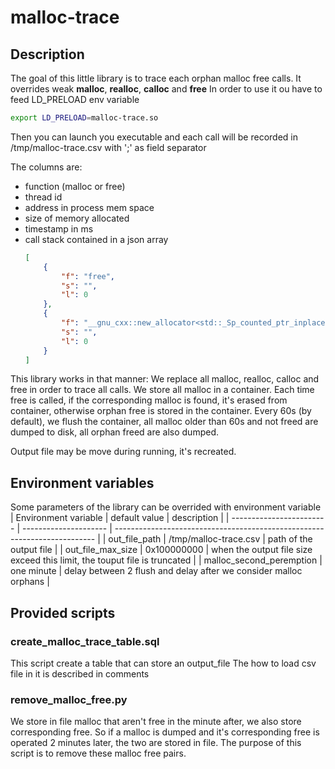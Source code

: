 # malloc-trace

## Description

The goal of this little library is to trace each orphan malloc free calls. It overrides weak **malloc**, **realloc**, **calloc** and **free**
In order to use it ou have to feed LD_PRELOAD env variable
```bash
export LD_PRELOAD=malloc-trace.so
```
Then you can launch you executable and each call will be recorded in /tmp/malloc-trace.csv with ';' as field separator

The columns are:
* function (malloc or free)
* thread id
* address in process mem space
* size of memory allocated
* timestamp in ms
* call stack contained in a json array
    ```json
    [
        {
            "f": "free",
            "s": "",
            "l": 0
        },
        {
            "f": "__gnu_cxx::new_allocator<std::_Sp_counted_ptr_inplace<boost::asio::io_context, std::allocator<boost::asio::io_context>, (__gnu_cxx::_Lock_policy)2> >::deallocate(std::_Sp_counted_ptr_inplace<boost::asio::io_context, std::allocator<boost::asio::io_context>, (__gnu_cxx::_Lock_policy)2>*, unsigned long)",
            "s": "",
            "l": 0
        }
    ]
    ```

This library works in that manner:
We replace all malloc, realloc, calloc and free in order to trace all calls.
We store all malloc in a container. Each time free is called, if the corresponding malloc is found, it's erased from container, 
otherwise orphan free is stored in the container.
Every 60s (by default), we flush the container, all malloc older than 60s and not freed are dumped to disk, all orphan freed are also dumped.

Output file may be move during running, it's recreated.

## Environment variables
Some parameters of the library can be overrided with environment variable
| Environment variable     | default value         | description                                                               |
| ------------------------ | --------------------- | ------------------------------------------------------------------------- |
| out_file_path            | /tmp/malloc-trace.csv | path of the output file                                                   |
| out_file_max_size        | 0x100000000           | when the output file size exceed this limit, the touput file is truncated |
| malloc_second_peremption | one minute            | delay between 2 flush and delay after we consider malloc orphans          |

## Provided scripts

### create_malloc_trace_table.sql
This script create a table that can store an output_file
The how to load csv file in it is described in comments

### remove_malloc_free.py
We store in file malloc that aren't free in the minute after, we also store corresponding free.
So if a malloc is dumped and it's corresponding free is operated 2 minutes later, the two are stored in file.
The purpose of this script is to remove these malloc free pairs.